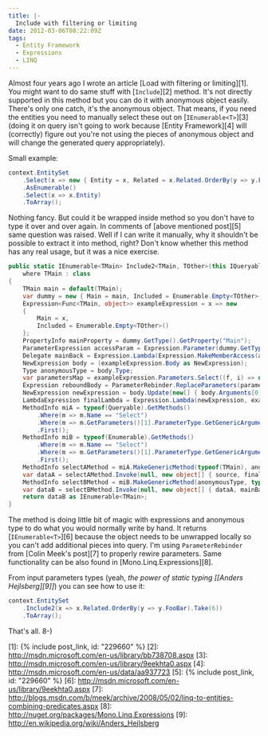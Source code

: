 ```yaml
---
title: |-
  Include with filtering or limiting
date: 2012-03-06T08:22:09Z
tags:
  - Entity Framework
  - Expressions
  - LINQ
---
```

Almost four years ago I wrote an article [Load with filtering or limiting][1]. You might want to do same stuff with [`Include`][2] method. It's not directly supported in this method but you can do it with anonymous object easily. There's only one catch, it's the anonymous object. That means, if you need the entities you need to manually select these out on [`IEnumerable<T>`][3] (doing it on query isn't going to work because [Entity Framework][4] will (correctly) figure out you're not using the pieces of anonymous object and will change the generated query appropriately).

Small example:

```csharp
context.EntitySet
	.Select(x => new { Entity = x, Related = x.Related.OrderBy(y => y.FooBar).Take(6) })
	.AsEnumerable()
	.Select(x => x.Entity)
	.ToArray();
```

Nothing fancy. But could it be wrapped inside method so you don't have to type it over and over again. In comments of [above mentioned post][5] same question was raised. Well if I can write it manually, why it shouldn't be possible to extract it into method, right? Don't know whether this method has any real usage, but it was a nice exercise.

```csharp
public static IEnumerable<TMain> Include2<TMain, TOther>(this IQueryable<TMain> source, Expression<Func<TMain, IEnumerable<TOther>>> path)
	where TMain : class
{
	TMain main = default(TMain);
	var dummy = new { Main = main, Included = Enumerable.Empty<TOther>() };
	Expression<Func<TMain, object>> exampleExpression = x => new
	{
		Main = x,
		Included = Enumerable.Empty<TOther>()
	};
	PropertyInfo mainProperty = dummy.GetType().GetProperty("Main");
	ParameterExpression accessParam = Expression.Parameter(dummy.GetType(), "x");
	Delegate mainBack = Expression.Lambda(Expression.MakeMemberAccess(accessParam, mainProperty), accessParam).Compile();
	NewExpression body = (exampleExpression.Body as NewExpression);
	Type anonymousType = body.Type;
	var parametersMap = exampleExpression.Parameters.Select((f, i) => new { f, s = path.Parameters[i] }).ToDictionary(p => p.s, p => p.f);
	Expression reboundBody = ParameterRebinder.ReplaceParameters(parametersMap, path.Body);
	NewExpression newExpression = body.Update(new[] { body.Arguments[0], reboundBody });
	LambdaExpression finalLambda = Expression.Lambda(newExpression, exampleExpression.Parameters);
	MethodInfo miA = typeof(Queryable).GetMethods()
		.Where(m => m.Name == "Select")
		.Where(m => m.GetParameters()[1].ParameterType.GetGenericArguments()[0].GetGenericArguments().Count() == 2)
		.First();
	MethodInfo miB = typeof(Enumerable).GetMethods()
		.Where(m => m.Name == "Select")
		.Where(m => m.GetParameters()[1].ParameterType.GetGenericArguments().Count() == 2)
		.First();
	MethodInfo selectAMethod = miA.MakeGenericMethod(typeof(TMain), anonymousType);
	var dataA = selectAMethod.Invoke(null, new object[] { source, finalLambda });
	MethodInfo selectBMethod = miB.MakeGenericMethod(anonymousType, typeof(TMain));
	var dataB = selectBMethod.Invoke(null, new object[] { dataA, mainBack });
	return dataB as IEnumerable<TMain>;
}
```

The method is doing little bit of magic with expressions and anonymous type to do what you would normally write by hand. It returns [`IEnumerable<T>`][6] because the object needs to be unwrapped locally so you can't add additional pieces into query. I'm using `ParameterRebinder` from [Colin Meek's post][7] to properly rewire parameters. Same functionality can be also found in [Mono.Linq.Expressions][8].

From input parameters types (yeah, _the power of static typing [[Anders Hejlsberg][9]]_) you can see how to use it:

```csharp
context.EntitySet
	.Include2(x => x.Related.OrderBy(y => y.FooBar).Take(6))
	.ToArray();
```

That's all. 8-)

[1]: {% include post_link, id: "229660" %}
[2]: http://msdn.microsoft.com/en-us/library/bb738708.aspx
[3]: http://msdn.microsoft.com/en-us/library/9eekhta0.aspx
[4]: http://msdn.microsoft.com/en-us/data/aa937723
[5]: {% include post_link, id: "229660" %}
[6]: http://msdn.microsoft.com/en-us/library/9eekhta0.aspx
[7]: http://blogs.msdn.com/b/meek/archive/2008/05/02/linq-to-entities-combining-predicates.aspx
[8]: http://nuget.org/packages/Mono.Linq.Expressions
[9]: http://en.wikipedia.org/wiki/Anders_Hejlsberg